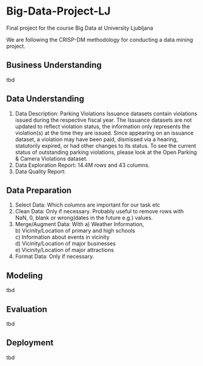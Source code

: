 # Big-Data-Project-LJ
Final project for the course Big Data at University Ljubljana  

We are following the CRISP-DM methodology for conducting a data mining project.  

## Business Understanding
tbd

## Data Understanding
1) Data Description: Parking Violations Issuance datasets contain violations issued during the respective fiscal year. The Issuance datasets are not updated to reflect violation status, the information only represents the violation(s) at the time they are issued. Since appearing on an issuance dataset, a violation may have been paid, dismissed via a hearing, statutorily expired, or had other changes to its status. To see the current status of outstanding parking violations, please look at the Open Parking & Camera Violations dataset.
2) Data Exploration Report: 14.4M rows and 43 columns. 
3) Data Quality Report:

## Data Preparation
1) Select Data: Which columns are important for our task etc
2) Clean Data: Only if necessary. Probably useful to remove rows with NaN, 0, blank or wrong(dates in the future e.g.) values.
3) Merge/Augment Data: With 
  a) Weather Information,  
  b) Vicinity/Location of primary and high schools  
  c) Information about events in vicinity  
  d) Vicinity/Location of major businesses  
  e) Vicinity/Location of major attractions  
4) Format Data: Only if necessary.

## Modeling
tbd

## Evaluation
tbd

## Deployment
tbd
